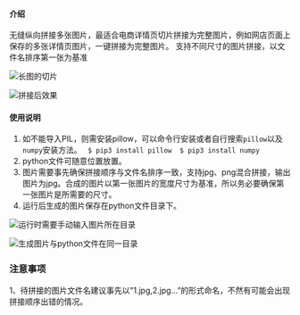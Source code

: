 
#### 介绍
无缝纵向拼接多张图片，最适合电商详情页切片拼接为完整图片，例如网店页面上保存的多张详情页图片，一键拼接为完整图片。
支持不同尺寸的图片拼接，以文件名排序第一张为基准

![](https://images.gitee.com/uploads/images/2021/0531/140629_d87ad00f_7977066.jpeg "长图的切片")

![](https://images.gitee.com/uploads/images/2021/0531/140718_f69b83ab_7977066.jpeg "拼接后效果")

#### 使用说明

1.  如不能导入PIL，则需安装pillow，可以命令行安装或者自行搜索`pillow`以及`numpy`安装方法。
` $ pip3 install pillow 
   $ pip3 install numpy`
2.  python文件可随意位置放置。
3.  图片需要事先确保拼接顺序与文件名排序一致，支持jpg、png混合拼接，输出图片为jpg。合成的图片以第一张图片的宽度尺寸为基准，所以务必要确保第一张图片是所需要的尺寸。
4.  运行后生成的图片保存在python文件目录下。

![](https://images.gitee.com/uploads/images/2021/0531/140742_132c0ba7_7977066.jpeg "运行时需要手动输入图片所在目录")

![](https://images.gitee.com/uploads/images/2021/0531/140816_05536e4a_7977066.jpeg "生成图片与python文件在同一目录")

### 注意事项

1、待拼接的图片文件名建议事先以"1.jpg,2.jpg...”的形式命名，不然有可能会出现拼接顺序出错的情况。
